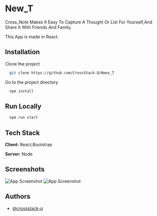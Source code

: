 # New_T

Cross_Note Makes It Easy To Capture A Thought Or List For
Yourself,And Share It With Friends And Family.

This App is made in React.



## Installation

Clone the project

```bash
  git clone https://github.com/CrossStack-Q/News_T
```
Go to the project directory
```bash
  npm install
```

## Run Locally

```bash
  npm run start
```




## Tech Stack

**Client:** React,Bootstrap

**Server:** Node


## Screenshots

![App Screenshot](https://github.com/CrossStack-Q/News_T/blob/main/assets/one.png?raw=true)
![App Screenshot](https://github.com/CrossStack-Q/News_T/blob/main/assets/ome.png?raw=true)


## Authors

- [@crossstack-q](https://www.github.com/crossstack-q)
